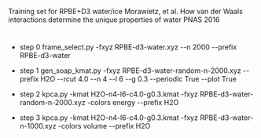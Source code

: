 Training set for RPBE+D3 water/ice
Morawietz, et al. How van der Waals interactions determine the unique
properties of water PNAS 2016

#

* step 0
frame_select.py -fxyz RPBE-d3-water.xyz --n 2000 --prefix RPBE-d3-water

* step 1
gen_soap_kmat.py -fxyz RPBE-d3-water-random-n-2000.xyz --prefix H2O --rcut 4.0 --n 4 --l 6 --g 0.3 --periodic True --plot True

* step 2
kpca.py -kmat H2O-n4-l6-c4.0-g0.3.kmat -fxyz RPBE-d3-water-random-n-2000.xyz -colors energy --prefix H2O

* step 3
kpca.py -kmat H2O-n4-l6-c4.0-g0.3.kmat -fxyz RPBE-d3-water-n-1000.xyz -colors volume --prefix H2O
